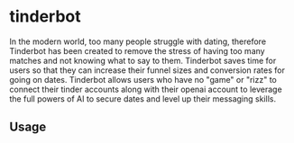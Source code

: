 # tinderbot
In the modern world, too many people struggle with dating, therefore Tinderbot has been created to remove the stress of having too many matches and not knowing what to say to them. Tinderbot saves time for users so that they can increase their funnel sizes and conversion rates for going on dates. Tinderbot allows users who have no "game" or "rizz" to connect their tinder accounts along with their openai account to leverage the full powers of AI to secure dates and level up their messaging skills.

## Usage

